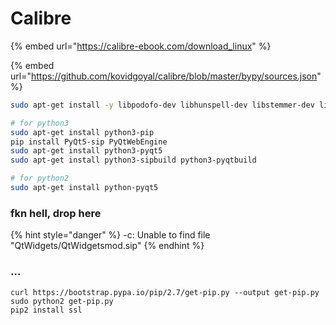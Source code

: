 # Calibre

{% embed url="https://calibre-ebook.com/download_linux" %}

{% embed url="https://github.com/kovidgoyal/calibre/blob/master/bypy/sources.json" %}

```bash
sudo apt-get install -y libpodofo-dev libhunspell-dev libstemmer-dev libmtp-dev

# for python3
sudo apt-get install python3-pip
pip install PyQt5-sip PyQtWebEngine
sudo apt-get install python3-pyqt5
sudo apt-get install python3-sipbuild python3-pyqtbuild

# for python2
sudo apt-get install python-pyqt5   
```

### fkn hell, drop here

{% hint style="danger" %}
\-c: Unable to find file "QtWidgets/QtWidgetsmod.sip"
{% endhint %}

### ...

```
curl https://bootstrap.pypa.io/pip/2.7/get-pip.py --output get-pip.py
sudo python2 get-pip.py
pip2 install ssl
```
